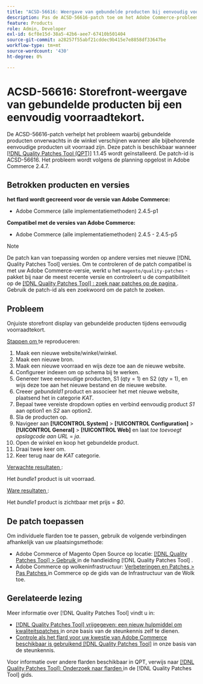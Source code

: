 ```yaml
---
title: "ACSD-56616: Weergave van gebundelde producten bij eenvoudig voorraadtekort"
description: Pas de ACSD-56616-patch toe om het Adobe Commerce-probleem op te lossen, waarbij gebundelde producten onverwachts in de winkel verschijnen wanneer alle bijbehorende eenvoudige producten uit voorraad zijn.
feature: Products
role: Admin, Developer
exl-id: 6cf8e15d-38a5-42b6-aee7-67410b501404
source-git-commit: a28257f55abf21cddec9b415e7e8858df33647be
workflow-type: tm+mt
source-wordcount: '430'
ht-degree: 0%

---
```


# ACSD-56616: Storefront-weergave van gebundelde producten bij een eenvoudig voorraadtekort.

De ACSD-56616-patch verhelpt het probleem waarbij gebundelde producten onverwachts in de winkel verschijnen wanneer alle bijbehorende eenvoudige producten uit voorraad zijn. Deze patch is beschikbaar wanneer [[!DNL Quality Patches Tool (QPT)]](/help/announcements/adobe-commerce-announcements/magento-quality-patches-released-new-tool-to-self-serve-quality-patches.md) 1.1.45 wordt geïnstalleerd. De patch-id is ACSD-56616. Het probleem wordt volgens de planning opgelost in Adobe Commerce 2.4.7.

## Betrokken producten en versies

**het flard wordt gecreeerd voor de versie van Adobe Commerce:**

* Adobe Commerce (alle implementatiemethoden) 2.4.5-p1

**Compatibel met de versies van Adobe Commerce:**

* Adobe Commerce (alle implementatiemethoden) 2.4.5 - 2.4.5-p5

>[!NOTE]
>
>De patch kan van toepassing worden op andere versies met nieuwe [!DNL Quality Patches Tool] versies. Om te controleren of de patch compatibel is met uw Adobe Commerce-versie, werkt u het `magento/quality-patches` -pakket bij naar de meest recente versie en controleert u de compatibiliteit op de [[!DNL Quality Patches Tool] : zoek naar patches op de pagina ](https://experienceleague.adobe.com/tools/commerce-quality-patches/index.html) . Gebruik de patch-id als een zoekwoord om de patch te zoeken.

## Probleem

Onjuiste storefront display van gebundelde producten tijdens eenvoudig voorraadtekort.

<u> Stappen om </u> te reproduceren:

1. Maak een nieuwe website/winkel/winkel.
1. Maak een nieuwe bron.
1. Maak een nieuwe voorraad en wijs deze toe aan de nieuwe website.
1. Configureer indexen om op schema bij te werken.
1. Genereer twee eenvoudige producten, S1 (qty = 1) en S2 (qty = 1), en wijs deze toe aan het nieuwe bestand en de nieuwe website.
1. Creeer *gebundeld1* product en associeer het met nieuwe website, plaatsend het in categorie *KAT*.
1. Bepaal twee vereiste dropdown opties en verbind eenvoudig product *S1* aan option1 en *S2* aan option2.
1. Sla de producten op.
1. Navigeer aan **[!UICONTROL System]** > **[!UICONTROL Configuration]** > **[!UICONTROL General]** > **[!UICONTROL Web]** en laat *toe toevoegt opslagcode aan URL* = *ja*.
1. Open de winkel en koop het gebundelde product.
1. Draai twee keer om.
1. Keer terug naar de *KAT* categorie.

<u> Verwachte resultaten </u>:

Het *bundle1* product is uit voorraad.

<u> Ware resultaten </u>:

Het *bundle1* product is zichtbaar met prijs = *$0*.

## De patch toepassen

Om individuele flarden toe te passen, gebruik de volgende verbindingen afhankelijk van uw plaatsingsmethode:

* Adobe Commerce of Magento Open Source op locatie: [[!DNL Quality Patches Tool]  > Gebruik ](https://experienceleague.adobe.com/docs/commerce-operations/tools/quality-patches-tool/usage.html) in de handleiding [!DNL Quality Patches Tool] .
* Adobe Commerce op wolkeninfrastructuur: [ Verbeteringen en Patches > Pas Patches ](https://experienceleague.adobe.com/docs/commerce-cloud-service/user-guide/develop/upgrade/apply-patches.html) in Commerce op de gids van de Infrastructuur van de Wolk toe.

## Gerelateerde lezing

Meer informatie over [!DNL Quality Patches Tool] vindt u in:

* [[!DNL Quality Patches Tool]  vrijgegeven: een nieuw hulpmiddel om kwaliteitspatches ](/help/announcements/adobe-commerce-announcements/magento-quality-patches-released-new-tool-to-self-serve-quality-patches.md) in onze basis van de steunkennis zelf te dienen.
* [ Controle als het flard voor uw kwestie van Adobe Commerce beschikbaar is gebruikend  [!DNL Quality Patches Tool]](/help/support-tools/patches-available-in-qpt-tool/check-patch-for-magento-issue-with-magento-quality-patches.md) in onze basis van de steunkennis.

Voor informatie over andere flarden beschikbaar in QPT, verwijs naar [[!DNL Quality Patches Tool]: Onderzoek naar flarden ](https://experienceleague.adobe.com/tools/commerce-quality-patches/index.html) in de [!DNL Quality Patches Tool] gids.
